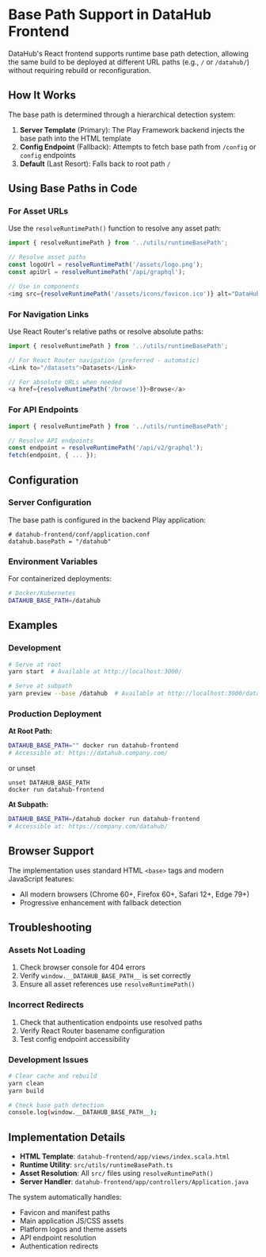 # Base Path Support in DataHub Frontend

DataHub's React frontend supports runtime base path detection, allowing the same build to be deployed at different URL paths (e.g., `/` or `/datahub/`) without requiring rebuild or reconfiguration.

## How It Works

The base path is determined through a hierarchical detection system:

1. **Server Template** (Primary): The Play Framework backend injects the base path into the HTML template
2. **Config Endpoint** (Fallback): Attempts to fetch base path from `/config` or `config` endpoints
3. **Default** (Last Resort): Falls back to root path `/`

## Using Base Paths in Code

### For Asset URLs

Use the `resolveRuntimePath()` function to resolve any asset path:

```typescript
import { resolveRuntimePath } from '../utils/runtimeBasePath';

// Resolve asset paths
const logoUrl = resolveRuntimePath('/assets/logo.png');
const apiUrl = resolveRuntimePath('/api/graphql');

// Use in components
<img src={resolveRuntimePath('/assets/icons/favicon.ico')} alt="DataHub" />
```

### For Navigation Links

Use React Router's relative paths or resolve absolute paths:

```typescript
import { resolveRuntimePath } from '../utils/runtimeBasePath';

// For React Router navigation (preferred - automatic)
<Link to="/datasets">Datasets</Link>

// For absolute URLs when needed
<a href={resolveRuntimePath('/browse')}>Browse</a>
```

### For API Endpoints

```typescript
import { resolveRuntimePath } from '../utils/runtimeBasePath';

// Resolve API endpoints
const endpoint = resolveRuntimePath('/api/v2/graphql');
fetch(endpoint, { ... });
```

## Configuration

### Server Configuration

The base path is configured in the backend Play application:

```hocon
# datahub-frontend/conf/application.conf
datahub.basePath = "/datahub"
```

### Environment Variables

For containerized deployments:

```bash
# Docker/Kubernetes
DATAHUB_BASE_PATH=/datahub
```

## Examples

### Development

```bash
# Serve at root
yarn start  # Available at http://localhost:3000/

# Serve at subpath
yarn preview --base /datahub  # Available at http://localhost:3000/datahub/
```

### Production Deployment

**At Root Path:**

```bash
DATAHUB_BASE_PATH="" docker run datahub-frontend
# Accessible at: https://datahub.company.com/
```

or unset

```
unset DATAHUB_BASE_PATH
docker run datahub-frontend
```

**At Subpath:**

```bash
DATAHUB_BASE_PATH=/datahub docker run datahub-frontend
# Accessible at: https://company.com/datahub/
```

## Browser Support

The implementation uses standard HTML `<base>` tags and modern JavaScript features:

- All modern browsers (Chrome 60+, Firefox 60+, Safari 12+, Edge 79+)
- Progressive enhancement with fallback detection

## Troubleshooting

### Assets Not Loading

1. Check browser console for 404 errors
2. Verify `window.__DATAHUB_BASE_PATH__` is set correctly
3. Ensure all asset references use `resolveRuntimePath()`

### Incorrect Redirects

1. Check that authentication endpoints use resolved paths
2. Verify React Router basename configuration
3. Test config endpoint accessibility

### Development Issues

```bash
# Clear cache and rebuild
yarn clean
yarn build

# Check base path detection
console.log(window.__DATAHUB_BASE_PATH__);
```

## Implementation Details

- **HTML Template**: `datahub-frontend/app/views/index.scala.html`
- **Runtime Utility**: `src/utils/runtimeBasePath.ts`
- **Asset Resolution**: All `src/` files using `resolveRuntimePath()`
- **Server Handler**: `datahub-frontend/app/controllers/Application.java`

The system automatically handles:

- Favicon and manifest paths
- Main application JS/CSS assets
- Platform logos and theme assets
- API endpoint resolution
- Authentication redirects
